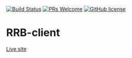 [![Build Status](https://travis-ci.org/RowdyRuffBoysINC/RRB-client.svg?branch=master)](https://travis-ci.org/RowdyRuffBoysINC/RRB-client) [![PRs Welcome](https://img.shields.io/badge/PRs-welcome-brightgreen.svg?style=flat-square)](https://github.com/RowdyRuffBoysINC/RRB-client/pull/new/master) [![GitHub license](https://img.shields.io/badge/license-MIT-blue.svg?style=flat-square)](https://github.com/RowdyRuffBoysINC/RRB-client/blob/master/LICENSE)
# RRB-client
[Live site](https://pedantic-hugle-28c554.netlify.com/)
